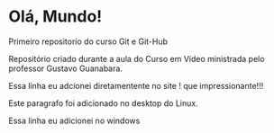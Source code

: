 # Olá, Mundo!
 Primeiro repositorio do curso Git e Git-Hub

Repositório criado durante a aula do Curso em Vídeo ministrada pelo professor Gustavo Guanabara.

Essa linha eu adcionei diretamentente no site ! que impressionante!!!


Este paragrafo foi adicionado no desktop do Linux.

Essa linha eu adicionei no windows


